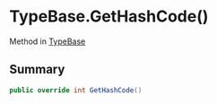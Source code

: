 # TypeBase.GetHashCode()

Method in [TypeBase](/docs/api/csharp/yarn.typebase.md)

## Summary



```csharp
public override int GetHashCode()
```

